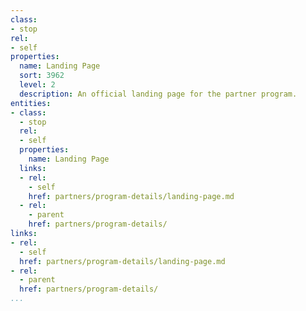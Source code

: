 ```yaml
---
class:
- stop
rel:
- self
properties:
  name: Landing Page
  sort: 3962
  level: 2
  description: An official landing page for the partner program.
entities:
- class:
  - stop
  rel:
  - self
  properties:
    name: Landing Page
  links:
  - rel:
    - self
    href: partners/program-details/landing-page.md
  - rel:
    - parent
    href: partners/program-details/
links:
- rel:
  - self
  href: partners/program-details/landing-page.md
- rel:
  - parent
  href: partners/program-details/
...
```

